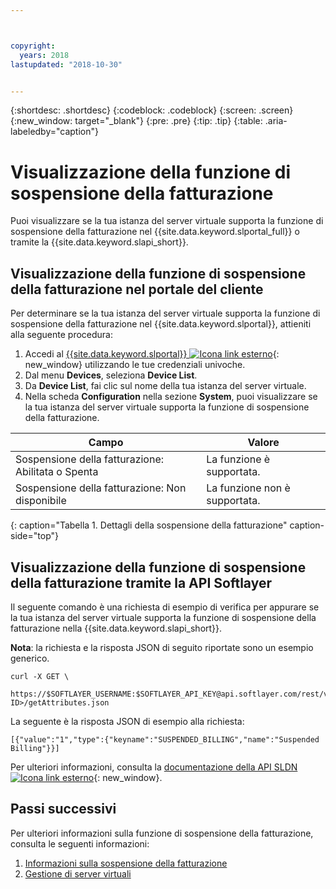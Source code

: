 ```yaml
---



copyright:
  years: 2018
lastupdated: "2018-10-30"


---
```


{:shortdesc: .shortdesc}
{:codeblock: .codeblock}
{:screen: .screen}
{:new_window: target="_blank"}
{:pre: .pre}
{:tip: .tip}
{:table: .aria-labeledby="caption"}

# Visualizzazione della funzione di sospensione della fatturazione
Puoi visualizzare se la tua istanza del server virtuale supporta la funzione di sospensione della fatturazione nel {{site.data.keyword.slportal_full}} o tramite la {{site.data.keyword.slapi_short}}.

## Visualizzazione della funzione di sospensione della fatturazione nel portale del cliente
Per determinare se la tua istanza del server virtuale supporta la funzione di sospensione della fatturazione nel {{site.data.keyword.slportal}}, attieniti alla seguente procedura:

1. Accedi al [{{site.data.keyword.slportal}} ![Icona link esterno](../icons/launch-glyph.svg "Icona link esterno")](https://control.softlayer.com/){: new_window} utilizzando le tue credenziali univoche. 
2. Dal menu **Devices**, seleziona **Device List**. 
3. Da **Device List**, fai clic sul nome della tua istanza del server virtuale. 
4. Nella scheda **Configuration** nella sezione **System**, puoi visualizzare se la tua istanza del server virtuale supporta la funzione di sospensione della fatturazione. 

| Campo                                 | Valore                     |
| --------------------------------------| ------------------------- |
| Sospensione della fatturazione: Abilitata o Spenta | La funzione è supportata. |
| Sospensione della fatturazione: Non disponibile          | La funzione non è supportata. |
{: caption="Tabella 1. Dettagli della sospensione della fatturazione" caption-side="top"}

## Visualizzazione della funzione di sospensione della fatturazione tramite la API Softlayer

Il seguente comando è una richiesta di esempio di verifica per appurare se la tua istanza del server virtuale supporta la funzione di sospensione della fatturazione nella {{site.data.keyword.slapi_short}}.

**Nota**: la richiesta e la risposta JSON di seguito riportate sono un esempio generico. 

```
curl -X GET \
 https://$SOFTLAYER_USERNAME:$SOFTLAYER_API_KEY@api.softlayer.com/rest/v3/SoftLayer_Virtual_Guest/<VSI ID>/getAttributes.json
```

La seguente è la risposta JSON di esempio alla richiesta:

```
[{"value":"1","type":{"keyname":"SUSPENDED_BILLING","name":"Suspended Billing"}}]
```

Per ulteriori informazioni, consulta la [documentazione della API SLDN ![Icona link esterno](../icons/launch-glyph.svg "Icona link esterno")](https://softlayer.github.io/reference/services/SoftLayer_Virtual_Guest/getAttributes/){: new_window}.

## Passi successivi

Per ulteriori informazioni sulla funzione di sospensione della fatturazione, consulta le seguenti informazioni:
1. [Informazioni sulla sospensione della fatturazione](vsi_about_suspend.html)
2. [Gestione di server virtuali](vsi_managing.html)
